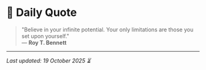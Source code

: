 # 📜 Daily Quote

> "Believe in your infinite potential. Your only limitations are those you set upon yourself."  
> — **Roy T. Bennett**

---

_Last updated: 19 October 2025 ⏳_
